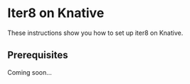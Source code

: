 # Iter8 on Knative

These instructions show you how to set up iter8 on Knative.

## Prerequisites

Coming soon...